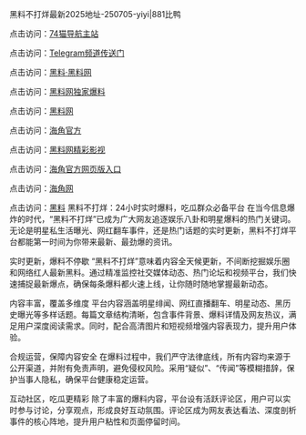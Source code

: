 黑料不打烊最新2025地址-250705-yiyi|881比鸭

点击访问：<a href="https://74mao.com/">74猫导航主站</a>

点击访问：<a href="https://74mao.com/">Telegram频道传送门</a>

点击访问：<a href="https://heiliaolvzlu3.pages.dev">黑料·黑料网</a>

点击访问：<a href="https://heiliaoyvnrda.pages.dev">黑料网独家爆料</a>

点击访问：<a href="https://jha.pages.dev/">黑料网</a>

点击访问：<a href="https://gdas.pages.dev/">海角官方</a>

点击访问：<a href="https://tyer.pages.dev/">黑料网精彩影视</a>

点击访问：<a href="https://qfwfg.pages.dev/">海角官方网页版入口</a>

点击访问：<a href="https://haef.pages.dev/">海角网</a>

点击访问：<a href="https://fge-7ja.pages.dev/">黑料</a>
黑料不打烊：24小时实时爆料，吃瓜群众必备平台
在当今信息爆炸的时代，“黑料不打烊”已成为广大网友追逐娱乐八卦和明星爆料的热门关键词。无论是明星私生活曝光、网红翻车事件，还是热门话题的实时更新，黑料不打烊平台都能第一时间为你带来最新、最劲爆的资讯。

实时更新，爆料不停歇
“黑料不打烊”意味着内容全天候更新，不间断挖掘娱乐圈和网络红人最新黑料。通过精准监控社交媒体动态、热门论坛和视频平台，我们快速捕捉最新爆点，确保每条爆料都火速上线，让你随时随地掌握最新动态。

内容丰富，覆盖多维度
平台内容涵盖明星绯闻、网红直播翻车、明星动态、黑历史曝光等多样话题。每篇文章结构清晰，包含事件背景、爆料详情及网友热议，满足用户深度阅读需求。同时，配合高清图片和短视频增强内容表现力，提升用户体验。

合规运营，保障内容安全
在爆料过程中，我们严守法律底线，所有内容均来源于公开渠道，并附有免责声明，避免侵权风险。采用“疑似”、“传闻”等模糊措辞，保护当事人隐私，确保平台健康稳定运营。

互动社区，吃瓜更精彩
除了丰富的爆料内容，平台设有活跃评论区，用户可以实时参与讨论，分享观点，形成良好互动氛围。评论区成为网友表达看法、深度剖析事件的核心阵地，提升用户粘性和页面停留时间。
